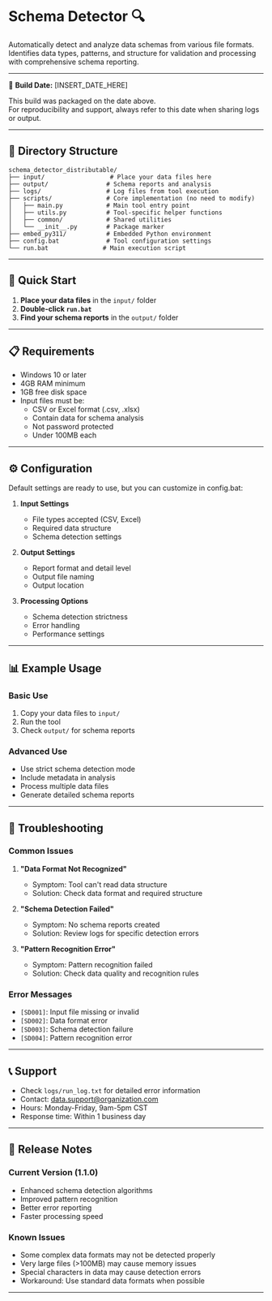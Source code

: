 # Schema Detector 🔍

Automatically detect and analyze data schemas from various file formats. Identifies data types, patterns, and structure for validation and processing with comprehensive schema reporting.

---

📅 **Build Date:** [INSERT_DATE_HERE]

This build was packaged on the date above.  
For reproducibility and support, always refer to this date when sharing logs or output.

---

## 📂 Directory Structure

```
schema_detector_distributable/
├── input/                  # Place your data files here
├── output/                # Schema reports and analysis
├── logs/                  # Log files from tool execution
├── scripts/               # Core implementation (no need to modify)
│   ├── main.py            # Main tool entry point
│   ├── utils.py           # Tool-specific helper functions
│   ├── common/            # Shared utilities
│   └── __init__.py        # Package marker
├── embed_py311/           # Embedded Python environment
├── config.bat             # Tool configuration settings
└── run.bat               # Main execution script
```

---

## 🚀 Quick Start

1. **Place your data files** in the `input/` folder
2. **Double-click `run.bat`**
3. **Find your schema reports** in the `output/` folder

---

## 📋 Requirements

- Windows 10 or later
- 4GB RAM minimum
- 1GB free disk space
- Input files must be:
  - CSV or Excel format (.csv, .xlsx)
  - Contain data for schema analysis
  - Not password protected
  - Under 100MB each

---

## ⚙️ Configuration

Default settings are ready to use, but you can customize in config.bat:

1. **Input Settings**
   - File types accepted (CSV, Excel)
   - Required data structure
   - Schema detection settings

2. **Output Settings**
   - Report format and detail level
   - Output file naming
   - Output location

3. **Processing Options**
   - Schema detection strictness
   - Error handling
   - Performance settings

---

## 📊 Example Usage

### Basic Use
1. Copy your data files to `input/`
2. Run the tool
3. Check `output/` for schema reports

### Advanced Use
- Use strict schema detection mode
- Include metadata in analysis
- Process multiple data files
- Generate detailed schema reports

---

## 🔎 Troubleshooting

### Common Issues

1. **"Data Format Not Recognized"**
   - Symptom: Tool can't read data structure
   - Solution: Check data format and required structure

2. **"Schema Detection Failed"**
   - Symptom: No schema reports created
   - Solution: Review logs for specific detection errors

3. **"Pattern Recognition Error"**
   - Symptom: Pattern recognition failed
   - Solution: Check data quality and recognition rules

### Error Messages

- `[SD001]`: Input file missing or invalid
- `[SD002]`: Data format error
- `[SD003]`: Schema detection failure
- `[SD004]`: Pattern recognition error

---

## 📞 Support

- Check `logs/run_log.txt` for detailed error information
- Contact: data.support@organization.com
- Hours: Monday-Friday, 9am-5pm CST
- Response time: Within 1 business day

---

## 📝 Release Notes

### Current Version (1.1.0)
- Enhanced schema detection algorithms
- Improved pattern recognition
- Better error reporting
- Faster processing speed

### Known Issues
- Some complex data formats may not be detected properly
- Very large files (>100MB) may cause memory issues
- Special characters in data may cause detection errors
- Workaround: Use standard data formats when possible

--- 